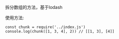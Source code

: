 拆分数组的方法，基于lodash

使用方法:

```
const chunk = require('../index.js')
console.log(chunk([1, 3, 4], 2)) // [[1, 3], [4]]
```